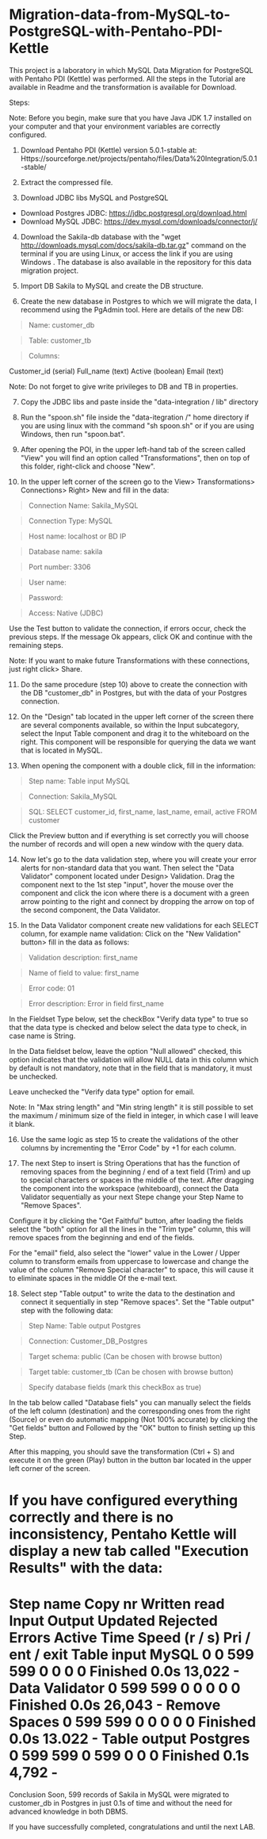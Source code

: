 # Migration-data-from-MySQL-to-PostgreSQL-with-Pentaho-PDI-Kettle
This project is a laboratory in which MySQL Data Migration for PostgreSQL with Pentaho PDI (Kettle) was performed.  All the steps in the Tutorial are available in Readme and the transformation is available for Download.

Steps:

Note: Before you begin, make sure that you have Java JDK 1.7 installed on your computer and that your environment variables are correctly configured.

1. Download Pentaho PDI (Kettle) version 5.0.1-stable at:
Https://sourceforge.net/projects/pentaho/files/Data%20Integration/5.0.1-stable/

2. Extract the compressed file.

3. Download JDBC libs MySQL and PostgreSQL
- Download Postgres JDBC: https://jdbc.postgresql.org/download.html
- Download MySQL JDBC: https://dev.mysql.com/downloads/connector/j/

4. Download the Sakila-db database with the "wget ​​http://downloads.mysql.com/docs/sakila-db.tar.gz" command on the terminal if you are using Linux, or access the link if you are using Windows . The database is also available in the repository for this data migration project.

5. Import DB Sakila to MySQL and create the DB structure.

6. Create the new database in Postgres to which we will migrate the data, I recommend using the PgAdmin tool. Here are details of the new DB:
> Name: customer_db

> Table: customer_tb

> Columns:

Customer_id (serial)
Full_name (text)
Active (boolean)
Email (text)

Note: Do not forget to give write privileges to DB and TB in properties.

7. Copy the JDBC libs and paste inside the "data-integration / lib" directory

8. Run the "spoon.sh" file inside the "data-itegration /" home directory if you are using linux with the command "sh spoon.sh" or if you are using Windows, then run "spoon.bat".

9. After opening the POI, in the upper left-hand tab of the screen called "View" you will find an option called "Transformations", then on top of this folder, right-click and choose "New".

10. In the upper left corner of the screen go to the View> Transformations> Connections> Right> New and fill in the data:
> Connection Name: Sakila_MySQL

> Connection Type: MySQL

> Host name: localhost or BD IP

> Database name: sakila

> Port number: 3306

> User name: <user>

> Password: <password>

> Access: Native (JDBC)

Use the Test button to validate the connection, if errors occur, check the previous steps. If the message Ok appears, click OK and continue with the remaining steps.

Note: If you want to make future Transformations with these connections, just right click> Share.

11. Do the same procedure (step 10) above to create the connection with the DB "customer_db" in Postgres, but with the data of your Postgres connection.

12. On the "Design" tab located in the upper left corner of the screen there are several components available, so within the Input subcategory, select the Input Table component and drag it to the whiteboard on the right. This component will be responsible for querying the data we want that is located in MySQL.

13. When opening the component with a double click, fill in the information:
> Step name: Table input MySQL

> Connection: Sakila_MySQL

> SQL: SELECT customer_id, first_name, last_name, email, active FROM customer

Click the Preview button and if everything is set correctly you will choose the number of records and will open a new window with the query data.

14. Now let's go to the data validation step, where you will create your error alerts for non-standard data that you want.
Then select the "Data Validator" component located under Design> Validation. Drag the component next to the 1st step "input", hover the mouse over the component and click the icon where there is a document with a green arrow pointing to the right and connect by dropping the arrow on top of the second component, the Data Validator.

15. In the Data Validator component create new validations for each SELECT column, for example name validation: Click on the "New Validation" button> fill in the data as follows:
> Validation description: first_name

> Name of field to value: first_name

> Error code: 01

> Error description: Error in field first_name

In the Fieldset Type below, set the checkBox "Verify data type" to true so that the data type is checked and below select the data type to check, in case name is String.

In the Data fieldset below, leave the option "Null allowed" checked, this option indicates that the validation will allow NULL data in this column which by default is not mandatory, note that in the field that is mandatory, it must be unchecked.

Leave unchecked the "Verify data type" option for email.

Note: In "Max string length" and "Min string length" it is still possible to set the maximum / minimum size of the field in integer, in which case I will leave it blank.

16. Use the same logic as step 15 to create the validations of the other columns by incrementing the "Error Code" by +1 for each column.

17. The next Step to insert is String Operations that has the function of removing spaces from the beginning / end of a text field (Trim) and up to special characters or spaces in the middle of the text. After dragging the component into the workspace (whiteboard), connect the Data Validator sequentially as your next Stepe change your Step Name to "Remove Spaces".

Configure it by clicking the "Get Faithful" button, after loading the fields select the "both" option for all the lines in the "Trim type" column, this will remove spaces from the beginning and end of the fields.

For the "email" field, also select the "lower" value in the Lower / Upper column to transform emails from uppercase to lowercase and change the value of the column "Remove Special character" to space, this will cause it to eliminate spaces in the middle Of the e-mail text.

18. Select step "Table output" to write the data to the destination and connect it sequentially in step "Remove spaces".
Set the "Table output" step with the following data:
> Step Name: Table output Postgres

> Connection: Customer_DB_Postgres

> Target schema: public (Can be chosen with browse button)

> Target table: customer_tb (Can be chosen with browse button)

> Specify database fields (mark this checkBox as true)

In the tab below called "Database fiels" you can manually select the fields of the left column (destination) and the corresponding ones from the right (Source) or even do automatic mapping (Not 100% accurate) by clicking the "Get fields" button and Followed by the "OK" button to finish setting up this Step.

After this mapping, you should save the transformation (Ctrl + S) and execute it on the green (Play) button in the button bar located in the upper left corner of the screen.

If you have configured everything correctly and there is no inconsistency, Pentaho Kettle will display a new tab called "Execution Results" with the data:
=================================================================================================================
Step name Copy nr Written read Input Output Updated Rejected Errors Active Time Speed ​​(r / s) Pri / ent / exit
Table input MySQL 0 0 599 599 0 0 0 0 Finished 0.0s 13,022 -
Data Validator 0 599 599 0 0 0 0 0 Finished 0.0s 26,043 -
Remove Spaces 0 599 599 0 0 0 0 0 Finished 0.0s 13.022 -
Table output Postgres 0 599 599 0 599 0 0 0 Finished 0.1s 4,792 -
=================================================================================================================

Conclusion
Soon, 599 records of Sakila in MySQL were migrated to customer_db in Postgres in just 0.1s of time and without the need for advanced knowledge in both DBMS.

If you have successfully completed, congratulations and until the next LAB.

